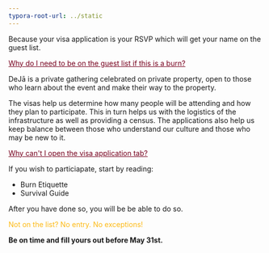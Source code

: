 ```yaml
---
typora-root-url: ../static
---
```


Because your visa application is your RSVP which will get your name on the guest list.



<span style="color:#77011e;"><u>Why do I need to be on the guest list if this is a burn?</u></span>

DeJā is a private gathering celebrated on private property, open to those who learn about the event and make their way to the property.

The visas help us determine how many people will be attending and how they plan to participate. This in turn helps us with the logistics of the infrastructure as well as providing a census. The applications also help us keep balance between those who understand our culture and those who may be new to it.

<span style="color:#77011e;"><u>Why can't I open the visa application tab?</u></span>

If you wish to particiapate, start by reading:

- Burn Etiquette
- Survival Guide

After you have done so, you will be be able to do so.



<span style="color:#fdb913;">Not on the list? No entry. No exceptions!</span>



**Be on time and fill yours out before May 31st.**

